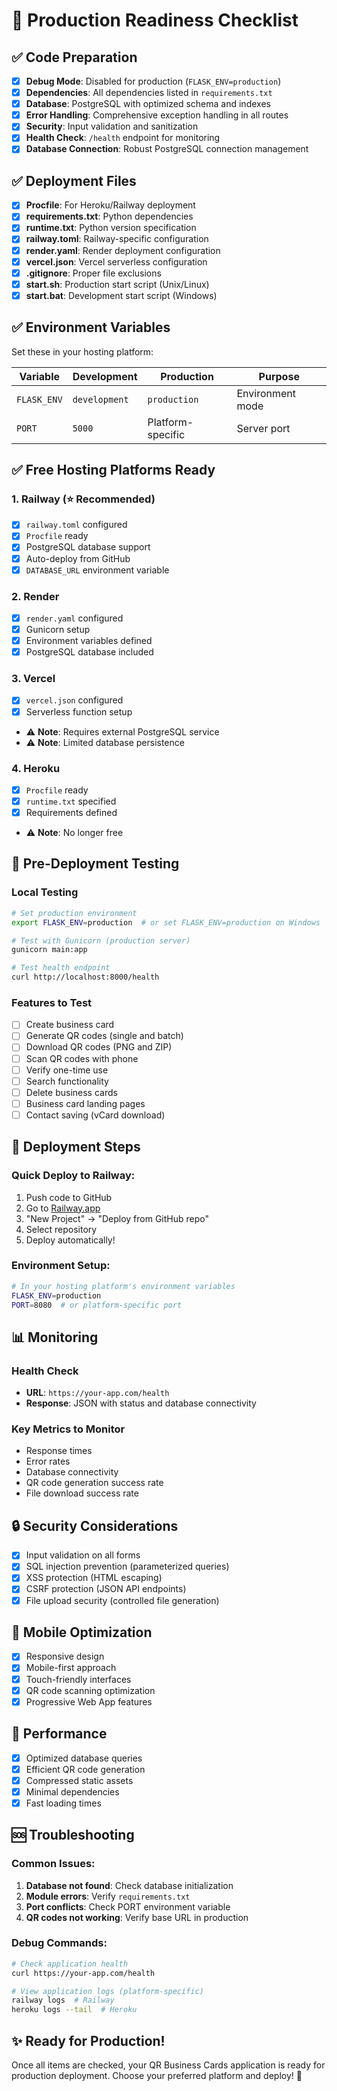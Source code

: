 # 🚀 Production Readiness Checklist

## ✅ Code Preparation

- [x] **Debug Mode**: Disabled for production (`FLASK_ENV=production`)
- [x] **Dependencies**: All dependencies listed in `requirements.txt`
- [x] **Database**: PostgreSQL with optimized schema and indexes
- [x] **Error Handling**: Comprehensive exception handling in all routes
- [x] **Security**: Input validation and sanitization
- [x] **Health Check**: `/health` endpoint for monitoring
- [x] **Database Connection**: Robust PostgreSQL connection management

## ✅ Deployment Files

- [x] **Procfile**: For Heroku/Railway deployment
- [x] **requirements.txt**: Python dependencies
- [x] **runtime.txt**: Python version specification
- [x] **railway.toml**: Railway-specific configuration
- [x] **render.yaml**: Render deployment configuration
- [x] **vercel.json**: Vercel serverless configuration
- [x] **.gitignore**: Proper file exclusions
- [x] **start.sh**: Production start script (Unix/Linux)
- [x] **start.bat**: Development start script (Windows)

## ✅ Environment Variables

Set these in your hosting platform:

| Variable | Development | Production | Purpose |
|----------|-------------|------------|---------|
| `FLASK_ENV` | `development` | `production` | Environment mode |
| `PORT` | `5000` | Platform-specific | Server port |

## ✅ Free Hosting Platforms Ready

### 1. Railway (⭐ Recommended)
- [x] `railway.toml` configured
- [x] `Procfile` ready
- [x] PostgreSQL database support
- [x] Auto-deploy from GitHub
- [x] `DATABASE_URL` environment variable

### 2. Render
- [x] `render.yaml` configured
- [x] Gunicorn setup
- [x] Environment variables defined
- [x] PostgreSQL database included

### 3. Vercel
- [x] `vercel.json` configured
- [x] Serverless function setup
- ⚠️ **Note**: Requires external PostgreSQL service
- ⚠️ **Note**: Limited database persistence

### 4. Heroku
- [x] `Procfile` ready
- [x] `runtime.txt` specified
- [x] Requirements defined
- ⚠️ **Note**: No longer free

## 🔧 Pre-Deployment Testing

### Local Testing
```bash
# Set production environment
export FLASK_ENV=production  # or set FLASK_ENV=production on Windows

# Test with Gunicorn (production server)
gunicorn main:app

# Test health endpoint
curl http://localhost:8000/health
```

### Features to Test
- [ ] Create business card
- [ ] Generate QR codes (single and batch)
- [ ] Download QR codes (PNG and ZIP)
- [ ] Scan QR codes with phone
- [ ] Verify one-time use
- [ ] Search functionality
- [ ] Delete business cards
- [ ] Business card landing pages
- [ ] Contact saving (vCard download)

## 🚀 Deployment Steps

### Quick Deploy to Railway:
1. Push code to GitHub
2. Go to [Railway.app](https://railway.app)
3. "New Project" → "Deploy from GitHub repo"
4. Select repository
5. Deploy automatically!

### Environment Setup:
```bash
# In your hosting platform's environment variables
FLASK_ENV=production
PORT=8080  # or platform-specific port
```

## 📊 Monitoring

### Health Check
- **URL**: `https://your-app.com/health`
- **Response**: JSON with status and database connectivity

### Key Metrics to Monitor
- Response times
- Error rates
- Database connectivity
- QR code generation success rate
- File download success rate

## 🔒 Security Considerations

- [x] Input validation on all forms
- [x] SQL injection prevention (parameterized queries)
- [x] XSS protection (HTML escaping)
- [x] CSRF protection (JSON API endpoints)
- [x] File upload security (controlled file generation)

## 📱 Mobile Optimization

- [x] Responsive design
- [x] Mobile-first approach
- [x] Touch-friendly interfaces
- [x] QR code scanning optimization
- [x] Progressive Web App features

## 🎯 Performance

- [x] Optimized database queries
- [x] Efficient QR code generation
- [x] Compressed static assets
- [x] Minimal dependencies
- [x] Fast loading times

## 🆘 Troubleshooting

### Common Issues:
1. **Database not found**: Check database initialization
2. **Module errors**: Verify `requirements.txt`
3. **Port conflicts**: Check PORT environment variable
4. **QR codes not working**: Verify base URL in production

### Debug Commands:
```bash
# Check application health
curl https://your-app.com/health

# View application logs (platform-specific)
railway logs  # Railway
heroku logs --tail  # Heroku
```

## ✨ Ready for Production!

Once all items are checked, your QR Business Cards application is ready for production deployment. Choose your preferred platform and deploy! 🚀
